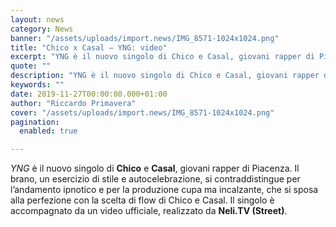 ```yaml
---
layout: news
category: News
banner: "/assets/uploads/import.news/IMG_8571-1024x1024.png"
title: "Chico x Casal – YNG: video"
excerpt: "YNG è il nuovo singolo di Chico e Casal, giovani rapper di Piacenza. Il brano, un esercizio di stile e autocelebrazione, si contraddistingue per l’andamento ipnotico e per la produzione cupa ma incalzante, che si sposa alla perfezione con la scelta di flow di Chico e Casal. Il singolo è accompagnato da un video ufficiale, [&hellip"
quote: ""
description: "YNG è il nuovo singolo di Chico e Casal, giovani rapper di Piacenza. Il brano, un esercizio di stile e autocelebrazione, si contraddistingue per l’andamento ipnotico e per la produzione cupa ma incalzante, che si sposa alla perfezione con la scelta di flow di Chico e Casal. Il singolo è accompagnato da un video ufficiale, [&hellip"
keywords: ""
date: 2019-11-27T00:00:00.000+01:00
author: "Riccardo Primavera"
cover: "/assets/uploads/import.news/IMG_8571-1024x1024.png"
pagination:
  enabled: true

---
```


_YNG_ è il nuovo singolo di **Chico** e **Casal**, giovani rapper di Piacenza. Il brano, un esercizio di stile e autocelebrazione, si contraddistingue per l’andamento ipnotico e per la produzione cupa ma incalzante, che si sposa alla perfezione con la scelta di flow di Chico e Casal. Il singolo è accompagnato da un video ufficiale, realizzato da **Neli.TV (Street)**.